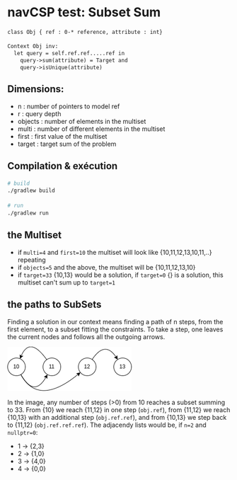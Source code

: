 # navCSP test: Subset Sum

```
class Obj { ref : 0-* reference, attribute : int}

Context Obj inv:
  let query = self.ref.ref.....ref in
    query->sum(attribute) = Target and
    query->isUnique(attribute)
```

## Dimensions:
- n : number of pointers to model ref
- r : query depth
- objects : number of elements in the multiset
- multi : number of different elements in the multiset
- first : first value of the multiset
- target : target sum of the problem

## Compilation & exécution
```bash
# build
./gradlew build

# run
./gradlew run
```
## the Multiset
- if `multi=4` and `first=10` the multiset will look like \{10,11,12,13,10,11,..\} repeating
- if `objects=5` and the above, the multiset will be \{10,11,12,13,10\}
- if `target=33` \{10,13\} would be a solution, if `target=0` \{\} is a solution, this multiset can't sum up to `target=1`

## the paths to SubSets
Finding a solution in our context means finding a path of n steps, from the first element, to a subset fitting the constraints.
To take a step, one leaves the current nodes and follows all the outgoing arrows.

![subsetsumpath](readme/subsetsumpath.png)

In the image, any number of steps (>0) from 10 reaches a subset summing to 33.
From \{10\} we reach \{11,12\} in one step (`obj.ref`), from \{11,12\} we reach \{10,13\} with an additional step (`obj.ref.ref`), and from \{10,13\} we step back to \{11,12\} (`obj.ref.ref.ref`).
The adjacendy lists would be, if `n=2` and `nullptr=0`:
- 1 -> \{2,3\}
- 2 -> \{1,0\}
- 3 -> \{4,0\}
- 4 -> \{0,0\}
